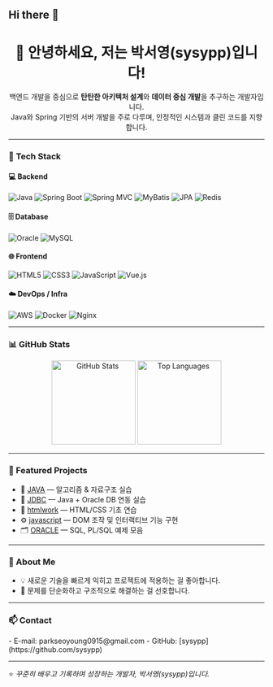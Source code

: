## Hi there 👋

<!--
**sysypp/sysypp** is a ✨ _special_ ✨ repository because its `README.md` (this file) appears on your GitHub profile.

Here are some ideas to get you started:

- 🔭 I’m currently working on ...
- 🌱 I’m currently learning ...
- 👯 I’m looking to collaborate on ...
- 🤔 I’m looking for help with ...
- 💬 Ask me about ...
- 📫 How to reach me: ...
- 😄 Pronouns: ...
- ⚡ Fun fact: ...
-->

<h1 align="center">👋 안녕하세요, 저는 <strong>박서영(sysypp)</strong>입니다!</h1>

<p align="center">
  백엔드 개발을 중심으로 <b>탄탄한 아키텍처 설계</b>와 <b>데이터 중심 개발</b>을 추구하는 개발자입니다.<br>
  Java와 Spring 기반의 서버 개발을 주로 다루며, 안정적인 시스템과 클린 코드를 지향합니다.
</p>

---

### 🧠 Tech Stack

#### 💻 Backend
![Java](https://img.shields.io/badge/Java-007396?style=flat&logo=java&logoColor=white)
![Spring Boot](https://img.shields.io/badge/SpringBoot-6DB33F?style=flat&logo=springboot&logoColor=white)
![Spring MVC](https://img.shields.io/badge/Spring%20MVC-6DB33F?style=flat&logo=spring&logoColor=white)
![MyBatis](https://img.shields.io/badge/MyBatis-ED1C24?style=flat&logo=mybatis&logoColor=white)
![JPA](https://img.shields.io/badge/JPA-59666C?style=flat&logo=hibernate&logoColor=white)
![Redis](https://img.shields.io/badge/Redis-DC382D?style=flat&logo=redis&logoColor=white)

#### 🗄️ Database
![Oracle](https://img.shields.io/badge/Oracle-F80000?style=flat&logo=oracle&logoColor=white)
![MySQL](https://img.shields.io/badge/MySQL-4479A1?style=flat&logo=mysql&logoColor=white)

#### 🌐 Frontend
![HTML5](https://img.shields.io/badge/HTML5-E34F26?style=flat&logo=html5&logoColor=white)
![CSS3](https://img.shields.io/badge/CSS3-1572B6?style=flat&logo=css3&logoColor=white)
![JavaScript](https://img.shields.io/badge/JavaScript-F7DF1E?style=flat&logo=javascript&logoColor=black)
![Vue.js](https://img.shields.io/badge/Vue.js-4FC08D?style=flat&logo=vuedotjs&logoColor=white)

#### ☁️ DevOps / Infra
![AWS](https://img.shields.io/badge/AWS-232F3E?style=flat&logo=amazonaws&logoColor=white)
![Docker](https://img.shields.io/badge/Docker-2496ED?style=flat&logo=docker&logoColor=white)
![Nginx](https://img.shields.io/badge/Nginx-009639?style=flat&logo=nginx&logoColor=white)

---

### 📊 GitHub Stats

<p align="center">
  <img src="https://github-readme-stats.vercel.app/api?username=sysypp&show_icons=true&theme=radical" alt="GitHub Stats" height="165"/>
  <img src="https://github-readme-stats.vercel.app/api/top-langs/?username=sysypp&layout=compact&theme=radical" alt="Top Languages" height="165"/>
</p>

---

### 🧩 Featured Projects
- 📘 [JAVA](https://github.com/sysypp/JAVA) — 알고리즘 & 자료구조 실습
- 💾 [JDBC](https://github.com/sysypp/JDBC) — Java + Oracle DB 연동 실습
- 🎨 [htmlwork](https://github.com/sysypp/htmlwork) — HTML/CSS 기초 연습
- ⚙️ [javascript](https://github.com/sysypp/javascript) — DOM 조작 및 인터랙티브 기능 구현
- 🗂 [ORACLE](https://github.com/sysypp/ORACLE) — SQL, PL/SQL 예제 모음

---

### 🧭 About Me
- 💡 새로운 기술을 빠르게 익히고 프로젝트에 적용하는 걸 좋아합니다.  
- 🧱 문제를 단순화하고 구조적으로 해결하는 걸 선호합니다.  

---

### 📫 Contact
<p align="left">
- E-mail: parkseoyoung0915@gmail.com  
- GitHub: [sysypp](https://github.com/sysypp)
</p>

---
⭐️ *꾸준히 배우고 기록하며 성장하는 개발자, 박서영(sysypp)입니다.*
